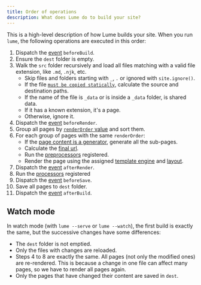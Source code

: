 ```yaml
---
title: Order of operations
description: What does Lume do to build your site?
---
```


This is a high-level description of how Lume builds your site. When you run
`lume`, the following operations are executed in this order:

1. Dispatch the [event](../core/events.md) `beforeBuild`.
2. Ensure the `dest` folder is empty.
3. Walk the `src` folder recursively and load all files matching with a valid
   file extension, like `.md`, `.njk`, etc.
   - Skip files and folders starting with `_`, `.` or ignored with
     `site.ignore()`.
   - If the file
     [`must be copied statically`](../configuration/copy-static-files.md),
     calculate the source and destination paths.
   - If the name of the file is `_data` or is inside a `_data` folder, is shared
     data.
   - If it has a known extension, it's a page.
   - Otherwise, ignore it.
4. Dispatch the [event](../core/events.md) `beforeRender`.
5. Group all pages by [`renderOrder` value](../core/render-order.md) and sort
   them.
6. For each group of pages with the same `renderOrder`:
   - If the [page content is a generator](../core/searching.md#pagination),
     generate all the sub-pages.
   - Calculate the [final url](../creating-pages/urls.md).
   - Run the [preprocessors](../core/processors.md#preprocess) registered.
   - Render the page using the assigned
     [template engine](../core/multiple-template-engines.md) and
     [layout](../creating-pages/layouts.md).
7. Dispatch the [event](../core/events.md) `afterRender`.
8. Run the [processors](../core/processors.md) registered
9. Dispatch the [event](../core/events.md) `beforeSave`.
10. Save all pages to `dest` folder.
11. Dispatch the [event](../core/events.md) `afterBuild`.

## Watch mode

In watch mode (with `lume --serve` or `lume --watch`), the first build is
exactly the same, but the successive changes have some differences:

- The `dest` folder is not emptied.
- Only the files with changes are reloaded.
- Steps 4 to 8 are exactly the same. All pages (not only the modified ones) are
  re-rendered. This is because a change in one file can affect many pages, so we
  have to render all pages again.
- Only the pages that have changed their content are saved in `dest`.
